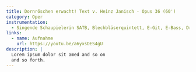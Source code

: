 ```yaml
---
title: Dornröschen erwacht! Text v. Heinz Janisch - Opus 36 (60')
category: Oper
instrumentation:
  - Singende Schaupielerin SATB, Blechbläserquintett, E-Git, E-Bass, Dr
links:
  - name: Aufnahme
    url: https://youtu.be/a6yxsDES4gU
description: |
  Lorem ipsum dolor sit amed and so on
  and so forth.
---
```

